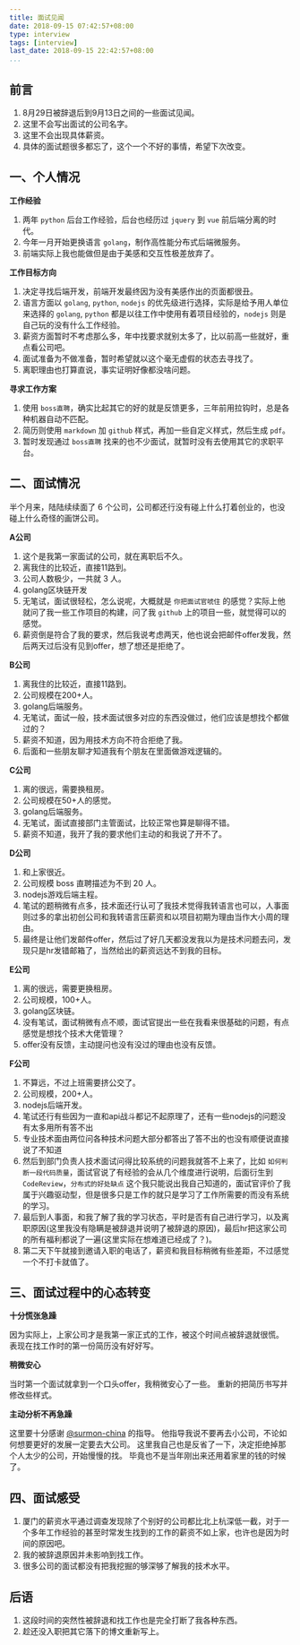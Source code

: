 ```yaml
---
title: 面试见闻
date: 2018-09-15 07:42:57+08:00
type: interview
tags: [interview]
last_date: 2018-09-15 22:42:57+08:00
...
```


## 前言

1. 8月29日被辞退后到9月13日之间的一些面试见闻。
2. 这里不会写出面试的公司名字。
3. 这里不会出现具体薪资。
4. 具体的面试题很多都忘了，这个一个不好的事情，希望下次改变。


## 一、个人情况

**工作经验**
1. 两年 `python` 后台工作经验，后台也经历过 `jquery` 到 `vue` 前后端分离的时代。
2. 今年一月开始更换语言 `golang`，制作高性能分布式后端微服务。
3. 前端实际上我也能做但是由于美感和交互性极差放弃了。

**工作目标方向**
1. 决定寻找后端开发，前端开发最终因为没有美感作出的页面都很丑。
2. 语言方面以 `golang`, `python`, `nodejs` 的优先级进行选择，实际是给予用人单位来选择的 `golang`, `python` 都是以往工作中使用有着项目经验的，`nodejs` 则是自己玩的没有什么工作经验。
3. 薪资方面暂时不考虑那么多，年中找要求就别太多了，比以前高一些就好，重点看公司吧。
3. 面试准备为不做准备，暂时希望就以这个毫无虚假的状态去寻找了。
4. 离职理由也打算直说，事实证明好像都没啥问题。

**寻求工作方案**
1. 使用 `boss直聘`，确实比起其它的好的就是反馈更多，三年前用拉钩时，总是各种机器自动不匹配。
2. 简历则使用 `markdown` 加 `github` 样式，再加一些自定义样式，然后生成 `pdf`。
3. 暂时发现通过 `boss直聘` 找来的也不少面试，就暂时没有去使用其它的求职平台。


## 二、面试情况

半个月来，陆陆续续面了 6 个公司，公司都还行没有碰上什么打着创业的，也没碰上什么奇怪的画饼公司。


**A公司**

1. 这个是我第一家面试的公司，就在离职后不久。
2. 离我住的比较近，直接11路到。
3. 公司人数极少，一共就 3 人。
4. golang区块链开发
5. 无笔试，面试很轻松，怎么说呢，大概就是 `你把面试官唬住` 的感觉？实际上他就问了我一些工作项目的构建，问了我 `github` 上的项目一些，就觉得可以的感觉。
6. 薪资倒是符合了我的要求，然后我说考虑两天，他也说会把邮件offer发我，然后两天过后没有见到offer，想了想还是拒绝了。

**B公司**

1. 离我住的比较近，直接11路到。
2. 公司规模在200+人。
3. golang后端服务。
4. 无笔试，面试一般，技术面试很多对应的东西没做过，他们应该是想找个都做过的？
5. 薪资不知道，因为用技术方向不符合拒绝了我。
6. 后面和一些朋友聊才知道我有个朋友在里面做游戏逻辑的。

**C公司**

1. 离的很远，需要换租房。
2. 公司规模在50+人的感觉。
3. golang后端服务。
4. 无笔试，面试直接部门主管面试，比较正常也算是聊得不错。
5. 薪资不知道，我开了我的要求他们主动的和我说了开不了。

**D公司**

1. 和上家很近。
2. 公司规模 boss 直聘描述为不到 20 人。
3. nodejs游戏后端主程。
4. 笔试的题稍微有点多，技术面还行认可了我技术觉得我转语言也可以，人事面则过多的拿出初创公司和我转语言压薪资和以项目初期为理由当作大小周的理由。
5. 最终是让他们发邮件offer，然后过了好几天都没发我以为是技术问题去问，发现只是hr发错邮箱了，当然给出的薪资远达不到我的目标。

**E公司**

1. 离的很远，需要更换租房。
2. 公司规模，100+人。
3. golang区块链。
4. 没有笔试，面试稍微有点不顺，面试官提出一些在我看来很基础的问题，有点感觉是想找个技术大佬管理？
5. offer没有反馈，主动提问也没有没过的理由也没有反馈。

**F公司**

1. 不算远，不过上班需要挤公交了。
2. 公司规模，200+人。
3. nodejs后端开发。
4. 笔试还行有些因为一直和api战斗都记不起原理了，还有一些nodejs的问题没有太多用所有答不出
5. 专业技术面由两位问各种技术问题大部分都答出了答不出的也没有顺便说直接说了不知道
6. 然后到部门负责人技术面试问得比较系统的问题我就答不上来了，比如 `如何判断一段代码质量`，面试官说了有经验的会从几个维度进行说明，后面衍生到 `CodeReview`，`分布式的好处缺点` 这个我只能说出我自己知道的，面试官评价了我属于兴趣驱动型，但是很多只是工作的就只是学习了工作所需要的而没有系统的学习。
7. 最后到人事面，和我了解了我的学习状态，平时是否有自己进行学习，以及离职原因(这里我没有隐瞒是被辞退并说明了被辞退的原因)，最后hr把这家公司的所有福利都说了一遍(这里实际在想难道已经成了？)。
8. 第二天下午就接到邀请入职的电话了，薪资和我目标稍微有些差距，不过感觉一个不打卡就值了。

## 三、面试过程中的心态转变

**十分慌张急躁**

因为实际上，上家公司才是我第一家正式的工作，被这个时间点被辞退就很慌。
表现在找工作时的第一份简历没有好好写。

**稍微安心**

当时第一个面试就拿到一个口头offer，我稍微安心了一些。
重新的把简历书写并修改些样式。

**主动分析不再急躁**

这里要十分感谢 [@surmon-china](https://github.com/surmon-china) 的指导。
他指导我说不要再去小公司，不论如何想要更好的发展一定要去大公司。
这里我自己也是反省了一下，决定拒绝掉那个人太少的公司，开始慢慢的找。
毕竟也不是当年刚出来还用着家里的钱的时候了。

## 四、面试感受

1. 厦门的薪资水平通过调查发现除了个别好的公司都比北上杭深低一截，对于一个多年工作经验的甚至时常发生找到的工作的薪资不如上家，也许也是因为时间的原因吧。
2. 我的被辞退原因并未影响到找工作。
3. 很多公司的面试都没有把我挖掘的够深够了解我的技术水平。

## 后语

1. 这段时间的突然性被辞退和找工作也是完全打断了我各种东西。
2. 趁还没入职把其它落下的博文重新写上。
